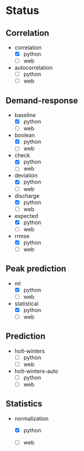 # Status

## Correlation
- correlation
    - [x] python
    - [ ] web
  
- autocorrelation
    - [ ] python
    - [ ] web
  
## Demand-response
- baseline
    - [x] python
    - [ ] web
- boolean
    - [x] python
    - [ ] web
- check
    - [x] python
    - [ ] web
- deviation
    - [x] python
    - [ ] web
- discharge
    - [x] python
    - [ ] web
- expected
    - [x] python
    - [ ] web
- rrmse
    - [x] python
    - [ ] web

## Peak prediction
- ml
    - [x] python
    - [ ] web
- statistical
    - [x] python
    - [ ] web
    
## Prediction
- holt-winters
    - [ ] python
    - [ ] web
- holt-winters-auto
    - [ ] python
    - [ ] web

## Statistics
- normalization
    - [x] python
    - [ ] web
    
 


